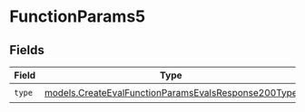 # FunctionParams5


## Fields

| Field                                                                                                            | Type                                                                                                             | Required                                                                                                         | Description                                                                                                      |
| ---------------------------------------------------------------------------------------------------------------- | ---------------------------------------------------------------------------------------------------------------- | ---------------------------------------------------------------------------------------------------------------- | ---------------------------------------------------------------------------------------------------------------- |
| `type`                                                                                                           | [models.CreateEvalFunctionParamsEvalsResponse200Type](../models/createevalfunctionparamsevalsresponse200type.md) | :heavy_check_mark:                                                                                               | N/A                                                                                                              |